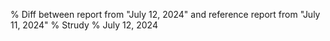 % Diff between report from "July 12, 2024" and reference report from "July 11, 2024"
% Strudy
% July 12, 2024


